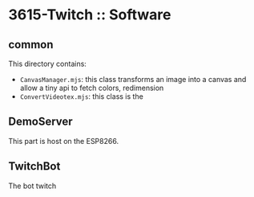 # 3615-Twitch :: Software

## common

This directory contains:

- `CanvasManager.mjs`: this class transforms an image into a canvas and allow a tiny api to fetch colors, redimension
- `ConvertVideotex.mjs`: this class is the  

## DemoServer

This part is host on the ESP8266.

## TwitchBot

The bot twitch